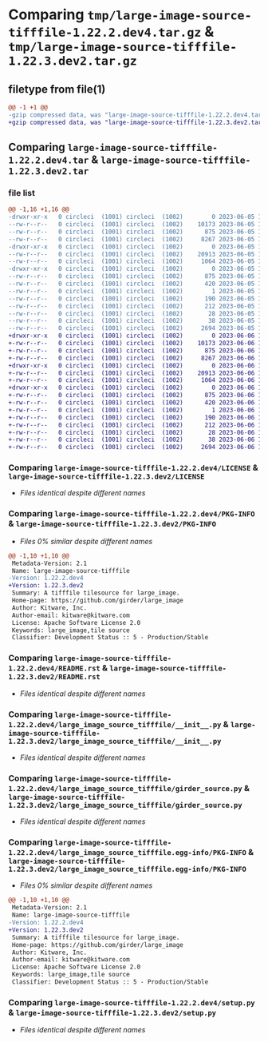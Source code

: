 # Comparing `tmp/large-image-source-tifffile-1.22.2.dev4.tar.gz` & `tmp/large-image-source-tifffile-1.22.3.dev2.tar.gz`

## filetype from file(1)

```diff
@@ -1 +1 @@
-gzip compressed data, was "large-image-source-tifffile-1.22.2.dev4.tar", last modified: Mon Jun  5 19:14:08 2023, max compression
+gzip compressed data, was "large-image-source-tifffile-1.22.3.dev2.tar", last modified: Tue Jun  6 16:58:39 2023, max compression
```

## Comparing `large-image-source-tifffile-1.22.2.dev4.tar` & `large-image-source-tifffile-1.22.3.dev2.tar`

### file list

```diff
@@ -1,16 +1,16 @@
-drwxr-xr-x   0 circleci  (1001) circleci  (1002)        0 2023-06-05 19:14:08.512694 large-image-source-tifffile-1.22.2.dev4/
--rw-r--r--   0 circleci  (1001) circleci  (1002)    10173 2023-06-05 19:14:08.000000 large-image-source-tifffile-1.22.2.dev4/LICENSE
--rw-r--r--   0 circleci  (1001) circleci  (1002)      875 2023-06-05 19:14:08.512694 large-image-source-tifffile-1.22.2.dev4/PKG-INFO
--rw-r--r--   0 circleci  (1001) circleci  (1002)     8267 2023-06-05 19:14:08.000000 large-image-source-tifffile-1.22.2.dev4/README.rst
-drwxr-xr-x   0 circleci  (1001) circleci  (1002)        0 2023-06-05 19:14:08.512694 large-image-source-tifffile-1.22.2.dev4/large_image_source_tifffile/
--rw-r--r--   0 circleci  (1001) circleci  (1002)    20913 2023-06-05 19:12:22.000000 large-image-source-tifffile-1.22.2.dev4/large_image_source_tifffile/__init__.py
--rw-r--r--   0 circleci  (1001) circleci  (1002)     1064 2023-06-05 19:12:22.000000 large-image-source-tifffile-1.22.2.dev4/large_image_source_tifffile/girder_source.py
-drwxr-xr-x   0 circleci  (1001) circleci  (1002)        0 2023-06-05 19:14:08.512694 large-image-source-tifffile-1.22.2.dev4/large_image_source_tifffile.egg-info/
--rw-r--r--   0 circleci  (1001) circleci  (1002)      875 2023-06-05 19:14:08.000000 large-image-source-tifffile-1.22.2.dev4/large_image_source_tifffile.egg-info/PKG-INFO
--rw-r--r--   0 circleci  (1001) circleci  (1002)      420 2023-06-05 19:14:08.000000 large-image-source-tifffile-1.22.2.dev4/large_image_source_tifffile.egg-info/SOURCES.txt
--rw-r--r--   0 circleci  (1001) circleci  (1002)        1 2023-06-05 19:14:08.000000 large-image-source-tifffile-1.22.2.dev4/large_image_source_tifffile.egg-info/dependency_links.txt
--rw-r--r--   0 circleci  (1001) circleci  (1002)      190 2023-06-05 19:14:08.000000 large-image-source-tifffile-1.22.2.dev4/large_image_source_tifffile.egg-info/entry_points.txt
--rw-r--r--   0 circleci  (1001) circleci  (1002)      212 2023-06-05 19:14:08.000000 large-image-source-tifffile-1.22.2.dev4/large_image_source_tifffile.egg-info/requires.txt
--rw-r--r--   0 circleci  (1001) circleci  (1002)       28 2023-06-05 19:14:08.000000 large-image-source-tifffile-1.22.2.dev4/large_image_source_tifffile.egg-info/top_level.txt
--rw-r--r--   0 circleci  (1001) circleci  (1002)       38 2023-06-05 19:14:08.512694 large-image-source-tifffile-1.22.2.dev4/setup.cfg
--rw-r--r--   0 circleci  (1001) circleci  (1002)     2694 2023-06-05 19:12:22.000000 large-image-source-tifffile-1.22.2.dev4/setup.py
+drwxr-xr-x   0 circleci  (1001) circleci  (1002)        0 2023-06-06 16:58:39.033217 large-image-source-tifffile-1.22.3.dev2/
+-rw-r--r--   0 circleci  (1001) circleci  (1002)    10173 2023-06-06 16:58:38.000000 large-image-source-tifffile-1.22.3.dev2/LICENSE
+-rw-r--r--   0 circleci  (1001) circleci  (1002)      875 2023-06-06 16:58:39.033217 large-image-source-tifffile-1.22.3.dev2/PKG-INFO
+-rw-r--r--   0 circleci  (1001) circleci  (1002)     8267 2023-06-06 16:58:38.000000 large-image-source-tifffile-1.22.3.dev2/README.rst
+drwxr-xr-x   0 circleci  (1001) circleci  (1002)        0 2023-06-06 16:58:39.033217 large-image-source-tifffile-1.22.3.dev2/large_image_source_tifffile/
+-rw-r--r--   0 circleci  (1001) circleci  (1002)    20913 2023-06-06 16:56:44.000000 large-image-source-tifffile-1.22.3.dev2/large_image_source_tifffile/__init__.py
+-rw-r--r--   0 circleci  (1001) circleci  (1002)     1064 2023-06-06 16:56:44.000000 large-image-source-tifffile-1.22.3.dev2/large_image_source_tifffile/girder_source.py
+drwxr-xr-x   0 circleci  (1001) circleci  (1002)        0 2023-06-06 16:58:39.033217 large-image-source-tifffile-1.22.3.dev2/large_image_source_tifffile.egg-info/
+-rw-r--r--   0 circleci  (1001) circleci  (1002)      875 2023-06-06 16:58:38.000000 large-image-source-tifffile-1.22.3.dev2/large_image_source_tifffile.egg-info/PKG-INFO
+-rw-r--r--   0 circleci  (1001) circleci  (1002)      420 2023-06-06 16:58:39.000000 large-image-source-tifffile-1.22.3.dev2/large_image_source_tifffile.egg-info/SOURCES.txt
+-rw-r--r--   0 circleci  (1001) circleci  (1002)        1 2023-06-06 16:58:38.000000 large-image-source-tifffile-1.22.3.dev2/large_image_source_tifffile.egg-info/dependency_links.txt
+-rw-r--r--   0 circleci  (1001) circleci  (1002)      190 2023-06-06 16:58:38.000000 large-image-source-tifffile-1.22.3.dev2/large_image_source_tifffile.egg-info/entry_points.txt
+-rw-r--r--   0 circleci  (1001) circleci  (1002)      212 2023-06-06 16:58:38.000000 large-image-source-tifffile-1.22.3.dev2/large_image_source_tifffile.egg-info/requires.txt
+-rw-r--r--   0 circleci  (1001) circleci  (1002)       28 2023-06-06 16:58:38.000000 large-image-source-tifffile-1.22.3.dev2/large_image_source_tifffile.egg-info/top_level.txt
+-rw-r--r--   0 circleci  (1001) circleci  (1002)       38 2023-06-06 16:58:39.033217 large-image-source-tifffile-1.22.3.dev2/setup.cfg
+-rw-r--r--   0 circleci  (1001) circleci  (1002)     2694 2023-06-06 16:56:44.000000 large-image-source-tifffile-1.22.3.dev2/setup.py
```

### Comparing `large-image-source-tifffile-1.22.2.dev4/LICENSE` & `large-image-source-tifffile-1.22.3.dev2/LICENSE`

 * *Files identical despite different names*

### Comparing `large-image-source-tifffile-1.22.2.dev4/PKG-INFO` & `large-image-source-tifffile-1.22.3.dev2/PKG-INFO`

 * *Files 0% similar despite different names*

```diff
@@ -1,10 +1,10 @@
 Metadata-Version: 2.1
 Name: large-image-source-tifffile
-Version: 1.22.2.dev4
+Version: 1.22.3.dev2
 Summary: A tifffile tilesource for large_image.
 Home-page: https://github.com/girder/large_image
 Author: Kitware, Inc.
 Author-email: kitware@kitware.com
 License: Apache Software License 2.0
 Keywords: large_image,tile source
 Classifier: Development Status :: 5 - Production/Stable
```

### Comparing `large-image-source-tifffile-1.22.2.dev4/README.rst` & `large-image-source-tifffile-1.22.3.dev2/README.rst`

 * *Files identical despite different names*

### Comparing `large-image-source-tifffile-1.22.2.dev4/large_image_source_tifffile/__init__.py` & `large-image-source-tifffile-1.22.3.dev2/large_image_source_tifffile/__init__.py`

 * *Files identical despite different names*

### Comparing `large-image-source-tifffile-1.22.2.dev4/large_image_source_tifffile/girder_source.py` & `large-image-source-tifffile-1.22.3.dev2/large_image_source_tifffile/girder_source.py`

 * *Files identical despite different names*

### Comparing `large-image-source-tifffile-1.22.2.dev4/large_image_source_tifffile.egg-info/PKG-INFO` & `large-image-source-tifffile-1.22.3.dev2/large_image_source_tifffile.egg-info/PKG-INFO`

 * *Files 0% similar despite different names*

```diff
@@ -1,10 +1,10 @@
 Metadata-Version: 2.1
 Name: large-image-source-tifffile
-Version: 1.22.2.dev4
+Version: 1.22.3.dev2
 Summary: A tifffile tilesource for large_image.
 Home-page: https://github.com/girder/large_image
 Author: Kitware, Inc.
 Author-email: kitware@kitware.com
 License: Apache Software License 2.0
 Keywords: large_image,tile source
 Classifier: Development Status :: 5 - Production/Stable
```

### Comparing `large-image-source-tifffile-1.22.2.dev4/setup.py` & `large-image-source-tifffile-1.22.3.dev2/setup.py`

 * *Files identical despite different names*

